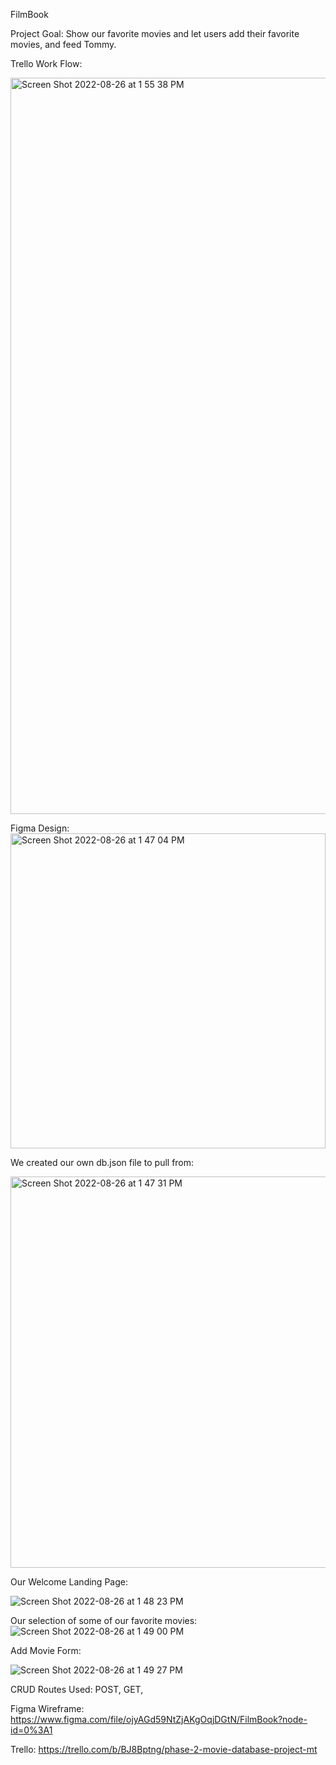 FilmBook 

Project Goal: Show our favorite movies and let users add their favorite movies, and feed Tommy.

Trello Work Flow:

<img width="1178" alt="Screen Shot 2022-08-26 at 1 55 38 PM" src="https://user-images.githubusercontent.com/107948622/186963894-493205fa-dfa5-46d5-95a5-c0079e918969.png">


Figma Design:
<img width="504" alt="Screen Shot 2022-08-26 at 1 47 04 PM" src="https://user-images.githubusercontent.com/107948622/186962593-096f7578-b04b-4e7d-999f-8007c4da7bf3.png">

We created our own db.json file to pull from:

<img width="626" alt="Screen Shot 2022-08-26 at 1 47 31 PM" src="https://user-images.githubusercontent.com/107948622/186962668-7850ca48-6bf9-4fca-91ce-5a5207aeceaf.png">

Our Welcome Landing Page:

![Screen Shot 2022-08-26 at 1 48 23 PM](https://user-images.githubusercontent.com/107948622/186962846-38f33ef5-4db2-4c92-b631-1d7f2a76163d.png)

Our selection of some of our favorite movies: 
![Screen Shot 2022-08-26 at 1 49 00 PM](https://user-images.githubusercontent.com/107948622/186962934-f609c8e2-f7d8-4d19-86c5-ec544f36262e.png)

Add Movie Form:

![Screen Shot 2022-08-26 at 1 49 27 PM](https://user-images.githubusercontent.com/107948622/186962994-6f68a27e-6e06-4b1a-b588-4236cc5b6dd3.png)

CRUD Routes Used: POST, GET, 

Figma Wireframe: 
https://www.figma.com/file/ojyAGd59NtZjAKgOqjDGtN/FilmBook?node-id=0%3A1

Trello:
https://trello.com/b/BJ8Bptng/phase-2-movie-database-project-mt
